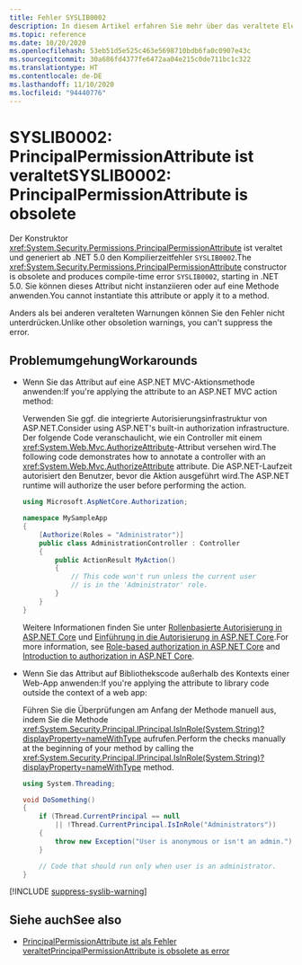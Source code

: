 ```yaml
---
title: Fehler SYSLIB0002
description: In diesem Artikel erfahren Sie mehr über das veraltete Element, das zur Kompilierzeit den Fehler SYSLIB0002 generiert.
ms.topic: reference
ms.date: 10/20/2020
ms.openlocfilehash: 53eb51d5e525c463e5698710bdb6fa0c0907e43c
ms.sourcegitcommit: 30a686fd4377fe6472aa04e215c0de711bc1c322
ms.translationtype: HT
ms.contentlocale: de-DE
ms.lasthandoff: 11/10/2020
ms.locfileid: "94440776"
---
```

# <a name="syslib0002-principalpermissionattribute-is-obsolete"></a><span data-ttu-id="f9b79-103">SYSLIB0002: PrincipalPermissionAttribute ist veraltet</span><span class="sxs-lookup"><span data-stu-id="f9b79-103">SYSLIB0002: PrincipalPermissionAttribute is obsolete</span></span>

<span data-ttu-id="f9b79-104">Der Konstruktor <xref:System.Security.Permissions.PrincipalPermissionAttribute> ist veraltet und generiert ab .NET 5.0 den Kompilierzeitfehler `SYSLIB0002`.</span><span class="sxs-lookup"><span data-stu-id="f9b79-104">The <xref:System.Security.Permissions.PrincipalPermissionAttribute> constructor is obsolete and produces compile-time error `SYSLIB0002`, starting in .NET 5.0.</span></span> <span data-ttu-id="f9b79-105">Sie können dieses Attribut nicht instanziieren oder auf eine Methode anwenden.</span><span class="sxs-lookup"><span data-stu-id="f9b79-105">You cannot instantiate this attribute or apply it to a method.</span></span>

<span data-ttu-id="f9b79-106">Anders als bei anderen veralteten Warnungen können Sie den Fehler nicht unterdrücken.</span><span class="sxs-lookup"><span data-stu-id="f9b79-106">Unlike other obsoletion warnings, you can't suppress the error.</span></span>

## <a name="workarounds"></a><span data-ttu-id="f9b79-107">Problemumgehung</span><span class="sxs-lookup"><span data-stu-id="f9b79-107">Workarounds</span></span>

- <span data-ttu-id="f9b79-108">Wenn Sie das Attribut auf eine ASP.NET MVC-Aktionsmethode anwenden:</span><span class="sxs-lookup"><span data-stu-id="f9b79-108">If you're applying the attribute to an ASP.NET MVC action method:</span></span>

  <span data-ttu-id="f9b79-109">Verwenden Sie ggf. die integrierte Autorisierungsinfrastruktur von ASP.NET.</span><span class="sxs-lookup"><span data-stu-id="f9b79-109">Consider using ASP.NET's built-in authorization infrastructure.</span></span> <span data-ttu-id="f9b79-110">Der folgende Code veranschaulicht, wie ein Controller mit einem <xref:System.Web.Mvc.AuthorizeAttribute>-Attribut versehen wird.</span><span class="sxs-lookup"><span data-stu-id="f9b79-110">The following code demonstrates how to annotate a controller with an <xref:System.Web.Mvc.AuthorizeAttribute> attribute.</span></span> <span data-ttu-id="f9b79-111">Die ASP.NET-Laufzeit autorisiert den Benutzer, bevor die Aktion ausgeführt wird.</span><span class="sxs-lookup"><span data-stu-id="f9b79-111">The ASP.NET runtime will authorize the user before performing the action.</span></span>

  ```csharp
  using Microsoft.AspNetCore.Authorization;

  namespace MySampleApp
  {
      [Authorize(Roles = "Administrator")]
      public class AdministrationController : Controller
      {
          public ActionResult MyAction()
          {
              // This code won't run unless the current user
              // is in the 'Administrator' role.
          }
      }
  }
  ```

  <span data-ttu-id="f9b79-112">Weitere Informationen finden Sie unter [Rollenbasierte Autorisierung in ASP.NET Core](/aspnet/core/security/authorization/roles) und [Einführung in die Autorisierung in ASP.NET Core](/aspnet/core/security/authorization/introduction).</span><span class="sxs-lookup"><span data-stu-id="f9b79-112">For more information, see [Role-based authorization in ASP.NET Core](/aspnet/core/security/authorization/roles) and [Introduction to authorization in ASP.NET Core](/aspnet/core/security/authorization/introduction).</span></span>

- <span data-ttu-id="f9b79-113">Wenn Sie das Attribut auf Bibliothekscode außerhalb des Kontexts einer Web-App anwenden:</span><span class="sxs-lookup"><span data-stu-id="f9b79-113">If you're applying the attribute to library code outside the context of a web app:</span></span>

  <span data-ttu-id="f9b79-114">Führen Sie die Überprüfungen am Anfang der Methode manuell aus, indem Sie die Methode <xref:System.Security.Principal.IPrincipal.IsInRole(System.String)?displayProperty=nameWithType> aufrufen.</span><span class="sxs-lookup"><span data-stu-id="f9b79-114">Perform the checks manually at the beginning of your method by calling the <xref:System.Security.Principal.IPrincipal.IsInRole(System.String)?displayProperty=nameWithType> method.</span></span>

  ```csharp
  using System.Threading;

  void DoSomething()
  {
      if (Thread.CurrentPrincipal == null
          || !Thread.CurrentPrincipal.IsInRole("Administrators"))
      {
          throw new Exception("User is anonymous or isn't an admin.");
      }

      // Code that should run only when user is an administrator.
  }
  ```

[!INCLUDE [suppress-syslib-warning](../../../includes/suppress-syslib-warning.md)]

## <a name="see-also"></a><span data-ttu-id="f9b79-115">Siehe auch</span><span class="sxs-lookup"><span data-stu-id="f9b79-115">See also</span></span>

- [<span data-ttu-id="f9b79-116">PrincipalPermissionAttribute ist als Fehler veraltet</span><span class="sxs-lookup"><span data-stu-id="f9b79-116">PrincipalPermissionAttribute is obsolete as error</span></span>](3.1-5.0.md#principalpermissionattribute-is-obsolete-as-error)
